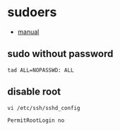# sudoers

* [manual](http://www.gratisoft.us/sudo/sudoers.man.html)


## sudo without password

```
tad	ALL=NOPASSWD: ALL

```


## disable root

```
vi /etc/ssh/sshd_config

PermitRootLogin no

```